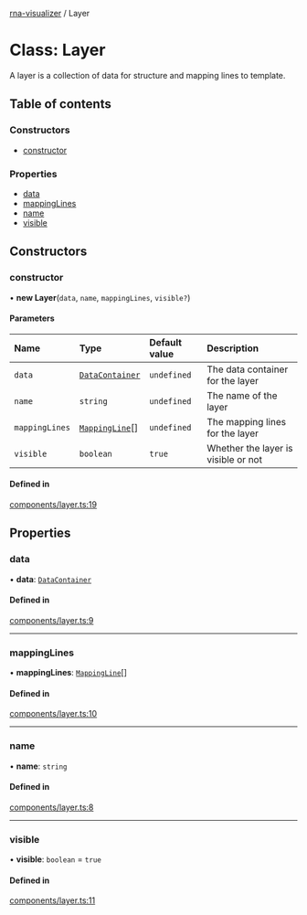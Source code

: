 [rna-visualizer](../README.md) / Layer

# Class: Layer

A layer is a collection of data for structure and mapping lines to template.

## Table of contents

### Constructors

- [constructor](Layer.md#constructor)

### Properties

- [data](Layer.md#data)
- [mappingLines](Layer.md#mappinglines)
- [name](Layer.md#name)
- [visible](Layer.md#visible)

## Constructors

### constructor

• **new Layer**(`data`, `name`, `mappingLines`, `visible?`)

#### Parameters

| Name | Type | Default value | Description |
| :------ | :------ | :------ | :------ |
| `data` | [`DataContainer`](DataContainer.md) | `undefined` | The data container for the layer |
| `name` | `string` | `undefined` | The name of the layer |
| `mappingLines` | [`MappingLine`](MappingLine.md)[] | `undefined` | The mapping lines for the layer |
| `visible` | `boolean` | `true` | Whether the layer is visible or not |

#### Defined in

[components/layer.ts:19](https://github.com/michalhercik/rna-visualizer/blob/43166fe/lib/src/components/layer.ts#L19)

## Properties

### data

• **data**: [`DataContainer`](DataContainer.md)

#### Defined in

[components/layer.ts:9](https://github.com/michalhercik/rna-visualizer/blob/43166fe/lib/src/components/layer.ts#L9)

___

### mappingLines

• **mappingLines**: [`MappingLine`](MappingLine.md)[]

#### Defined in

[components/layer.ts:10](https://github.com/michalhercik/rna-visualizer/blob/43166fe/lib/src/components/layer.ts#L10)

___

### name

• **name**: `string`

#### Defined in

[components/layer.ts:8](https://github.com/michalhercik/rna-visualizer/blob/43166fe/lib/src/components/layer.ts#L8)

___

### visible

• **visible**: `boolean` = `true`

#### Defined in

[components/layer.ts:11](https://github.com/michalhercik/rna-visualizer/blob/43166fe/lib/src/components/layer.ts#L11)
